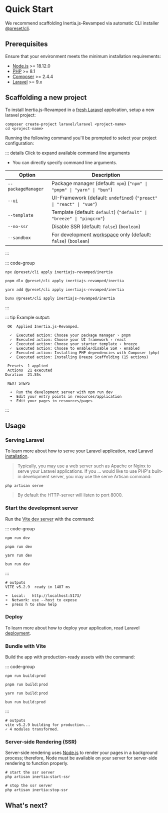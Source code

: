 # Quick Start

We recommend scaffolding Inertia.js-Revamped via automatic CLI installer [@preset/cli](https://preset.dev).

<!--@include: ../../_templates/parts/alpha-status.md-->

## Prerequisites

Ensure that your environment meets the minimum installation requirements:

* [Node.js](https://nodejs.org/en/) >= 18.12.0
* [PHP](https://www.php.net/manual/de/intro-whatis.php) >= 8.1
* [Composer](https://getcomposer.org/) >= 2.4.4
* [Laravel](https://laravel.com/) >= 9.x

## Scaffolding a new project

To install Inertia.js-Revamped in a [fresh Laravel](https://laravel.com/docs/11.x/installation) application, setup a new laravel project:

```shell [composer]
composer create-project laravel/laravel <project-name>
cd <project-name>
```

Running the following command you'll be prompted to select your project configuration:

::: details Click to expand available command line arguments

* You can directly specify command line arguments.

| Option | Description |
| -      | -           |
| `--packageManager`   | Package manager (default: `npm`) (`"npm" \| "pnpm" \| "yarn" \| "bun"`) |
| `--ui`               | UI-Framework (default: `undefined`) (`"preact" \| "react" \| "vue"`) |
| `--template`         | Template (default: `default`) (`"default" \| "breeze" \| "pingcrm"`) |
| `--no-ssr`           | Disable SSR (default: `false`) (`boolean`) |
| `--sandbox`          | For development [workspace](https://github.com/inertiajs-revamped/inertia) only (default: `false`) (`boolean`) |

:::

::: code-group

```shell [npm]
npx @preset/cli apply inertiajs-revamped/inertia
```

```shell [pnpm]
pnpm dlx @preset/cli apply inertiajs-revamped/inertia
```

```shell [yarn]
yarn add @preset/cli apply inertiajs-revamped/inertia
```

```shell [bun]
bunx @preset/cli apply inertiajs-revamped/inertia
```

:::

::: tip Example output:

```shell
 OK  Applied Inertia.js-Revamped.

  ✓  Executed action: Choose your package manager › pnpm
  ✓  Executed action: Choose your UI framework › react
  ✓  Executed action: Choose your starter template › breeze
  ✓  Executed action: Choose to enable/disable SSR › enabled
  ✓  Executed action: Installing PHP dependencies with Composer (php)
  ✓  Executed action: Installing Breeze Scaffolding (15 actions)

 Presets  1 applied
 Actions  21 executed
Duration  21.55s

 NEXT STEPS

  ➜  Run the development server with npm run dev
  ➜  Edit your entry points in resources/application
  ➜  Edit your pages in resources/pages
```

:::

## Usage

### Serving Laravel

To learn more about how to serve your Laravel application, read Laravel [installation](https://laravel.com/docs/11.x/installation).

> Typically, you may use a web server such as Apache or Nginx to serve your Laravel applications. If you ... would like to use PHP's built-in development server, you may use the serve Artisan command:

```shell
php artisan serve
```

> By default the HTTP-server will listen to port 8000.

### Start the development server

Run the [Vite dev server](https://vitejs.dev/config/server-options.html) with the command:

::: code-group

```shell [npm]
npm run dev
```

```shell [pnpm]
pnpm run dev
```

```shell [yarn]
yarn run dev
```

```shell [bun]
bun run dev
```

:::

```shell
# outputs
VITE v5.2.9  ready in 1487 ms

➜  Local:   http://localhost:5173/
➜  Network: use --host to expose
➜  press h to show help
```

### Deploy

To learn more about how to deploy your application, read Laravel [deployment](https://laravel.com/docs/11.x/deployment).

### Bundle with Vite

Build the app with production-ready assets with the command:

::: code-group

```shell [npm]
npm run build:prod
```

```shell [pnpm]
pnpm run build:prod
```

```shell [yarn]
yarn run build:prod
```

```shell [bun]
bun run build:prod
```

:::

```shell
# outputs
vite v5.2.9 building for production...
✓ 4 modules transformed.
```

### Server-side Rendering (SSR)

Server-side rendering uses [Node.js](https://nodejs.org/en/) to render your pages in a background process; therefore, Node must be available on your server for server-side rendering to function properly.

```shell
# start the ssr server
php artisan inertia:start-ssr

# stop the ssr server
php artisan inertia:stop-ssr
```

## What's next?

<!--@include: ../../_templates/parts/contributors.md-->

<!--@include: ../../_templates/parts/community.md-->
